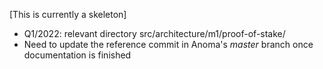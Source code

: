 [This is currently a skeleton]

* Q1/2022: relevant directory src/architecture/m1/proof-of-stake/
* Need to update the reference commit in Anoma's _master_ branch once documentation is finished
